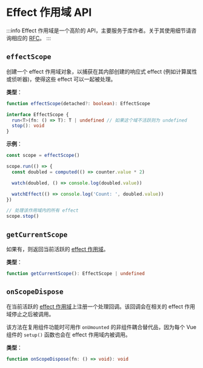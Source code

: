 # Effect 作用域 API <Badge text="3.2+" />

:::info
Effect 作用域是一个高阶的 API，主要服务于库作者。关于其使用细节请咨询相应的 [RFC](https://github.com/vuejs/rfcs/blob/master/active-rfcs/0041-reactivity-effect-scope.md)。
:::

## `effectScope`

创建一个 effect 作用域对象，以捕获在其内部创建的响应式 effect (例如计算属性或侦听器)，使得这些 effect 可以一起被处理。

**类型**：

```ts
function effectScope(detached?: boolean): EffectScope

interface EffectScope {
  run<T>(fn: () => T): T | undefined // 如果这个域不活跃则为 undefined
  stop(): void
}
```

**示例**：

```js
const scope = effectScope()

scope.run(() => {
  const doubled = computed(() => counter.value * 2)

  watch(doubled, () => console.log(doubled.value))

  watchEffect(() => console.log('Count: ', doubled.value))
})

// 处理该作用域内的所有 effect
scope.stop()
```

## `getCurrentScope`

如果有，则返回当前活跃的 [effect 作用域](#effectscope)。

**类型**：

```ts
function getCurrentScope(): EffectScope | undefined
```

## `onScopeDispose`

在当前活跃的 [effect 作用域](#effectscope)上注册一个处理回调。该回调会在相关的 effect 作用域停止之后被调用。

该方法在复用组件功能时可用作 `onUmounted` 的非组件耦合替代品，因为每个 Vue 组件的 `setup()` 函数也会在 effect 作用域内被调用。

**类型**：

```ts
function onScopeDispose(fn: () => void): void
```
